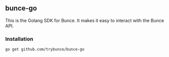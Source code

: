 ## bunce-go

This is the Golang SDK for Bunce. It makes it easy to interact with the Bunce API.

### Installation
```bash
go get github.com/trybunce/bunce-go
```
